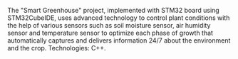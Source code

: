 The "Smart Greenhouse" project, implemented with STM32 board using STM32CubeIDE, uses advanced technology to control plant conditions with the help of various sensors such as soil moisture sensor, air humidity sensor and temperature sensor to optimize each phase of growth that automatically captures and delivers information 24/7 about the environment and the crop. Technologies: C++.
